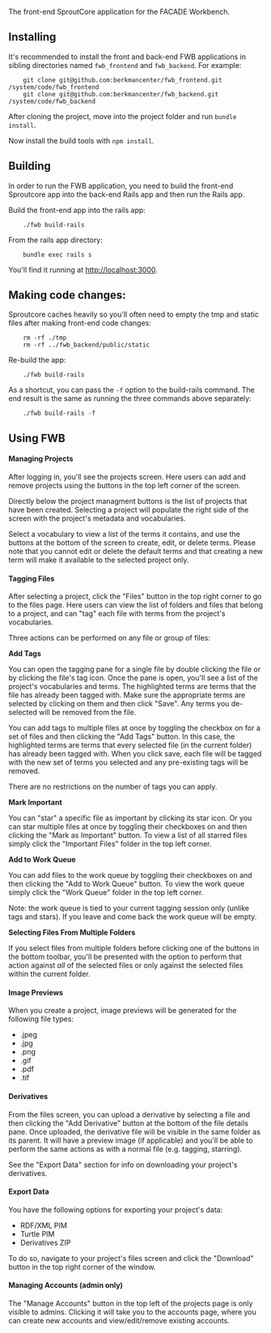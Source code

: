 The front-end SproutCore application for the FACADE Workbench.

## Installing

It's recommended to install the front and back-end FWB applications in sibling directories named `fwb_frontend` and `fwb_backend`. For example:

		git clone git@github.com:berkmancenter/fwb_frontend.git /system/code/fwb_frontend
		git clone git@github.com:berkmancenter/fwb_backend.git /system/code/fwb_backend

After cloning the project, move into the project folder and run `bundle install`.

Now install the build tools with `npm install`.

## Building

In order to run the FWB application, you need to build the front-end Sproutcore app into the back-end Rails app and then run the Rails app.

Build the front-end app into the rails app:

		./fwb build-rails

From the rails app directory:

		bundle exec rails s

You'll find it running at [http://localhost:3000](http://localhost:3000).

## Making code changes:

Sproutcore caches heavily so you'll often need to empty the tmp and static files after making front-end code changes:

		rm -rf ./tmp
		rm -rf ../fwb_backend/public/static

Re-build the app:

		./fwb build-rails

As a shortcut, you can pass the `-f` option to the build-rails command. The end result is the same as running the three commands above separately:

		./fwb build-rails -f

## Using FWB

#### Managing Projects

After logging in, you'll see the projects screen. Here users can add and remove projects using the buttons in the top left corner of the screen.

Directly below the project managment buttons is the list of projects that have been created. Selecting a project will populate the right side of the screen with the project's metadata and vocabularies.

Select a vocabulary to view a list of the terms it contains, and use the buttons at the bottom of the screen to create, edit, or delete terms. Please note that you cannot edit or delete the default terms and that creating a new term will make it available to the selected project only.

#### Tagging Files

After selecting a project, click the "Files" button in the top right corner to go to the files page. Here users can view the list of folders and files that belong to a project, and can "tag" each file with terms from the project's vocabularies.

Three actions can be performed on any file or group of files:

**Add Tags**

You can open the tagging pane for a single file by double clicking the file or by clicking the file's tag icon. Once the pane is open, you'll see a list of the project's vocabularies and terms. The highlighted terms are terms that the file has already been tagged with. Make sure the appropriate terms are selected by clicking on them and then click "Save". Any terms you de-selected will be removed from the file.

You can add tags to multiple files at once by toggling the checkbox on for a set of files and then clicking the "Add Tags" button. In this case, the highlighted terms are terms that every selected file (in the current folder) has already been tagged with. When you click save, each file will be tagged with the new set of terms you selected and any pre-existing tags will be removed.

There are no restrictions on the number of tags you can apply.

**Mark Important**

You can "star" a specific file as important by clicking its star icon. Or you can star multiple files at once by toggling their checkboxes on and then clicking the "Mark as Important" button. To view a list of all starred files simply click the "Important Files" folder in the top left corner.

**Add to Work Queue**

You can add files to the work queue by toggling their checkboxes on and then clicking the "Add to Work Queue" button. To view the work queue simply click the "Work Queue" folder in the top left corner.

Note: the work queue is tied to your current tagging session only (unlike tags and stars). If you leave and come back the work queue will be empty.

**Selecting Files From Multiple Folders**

If you select files from multiple folders before clicking one of the buttons in the bottom toolbar, you'll be presented with the option to perform that action against *all* of the selected files or only against the selected files within the current folder.

#### Image Previews

When you create a project, image previews will be generated for the following file types:

- .jpeg
- .jpg
- .png
- .gif
- .pdf
- .tif

#### Derivatives

From the files screen, you can upload a derivative by selecting a file and then clicking the "Add Derivative" button at the bottom of the file details pane. Once uploaded, the derivative file will be visible in the same folder as its parent. It will have a preview image (if applicable) and you'll be able to perform the same actions as with a normal file (e.g. tagging, starring).

See the "Export Data" section for info on downloading your project's derivatives.

#### Export Data

You have the following options for exporting your project's data:

- RDF/XML PIM
- Turtle PIM
- Derivatives ZIP

To do so, navigate to your project's files screen and click the "Download" button in the top right corner of the window.

#### Managing Accounts (admin only)

The "Manage Accounts" button in the top left of the projects page is only visible to admins. Clicking it will take you to the accounts page, where you can create new accounts and view/edit/remove existing accounts.